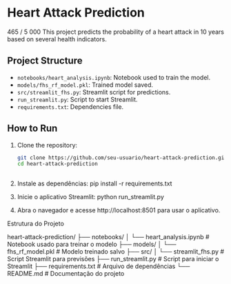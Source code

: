 # Heart Attack Prediction


465 / 5 000
This project predicts the probability of a heart attack in 10 years based on several health indicators.

## Project Structure

- `notebooks/heart_analysis.ipynb`: Notebook used to train the model.
- `models/fhs_rf_model.pkl`: Trained model saved.
- `src/streamlit_fhs.py`: Streamlit script for predictions.
- `run_streamlit.py`: Script to start Streamlit.
- `requirements.txt`: Dependencies file.

## How to Run

1. Clone the repository:
   ```bash
   git clone https://github.com/seu-usuario/heart-attack-prediction.git
   cd heart-attack-prediction
 
 2. Instale as dependências:
 pip install -r requirements.txt

 3. Inicie o aplicativo Streamlit:
 python run_streamlit.py

 4. Abra o navegador e acesse http://localhost:8501 para usar o aplicativo.

Estrutura do Projeto

heart-attack-prediction/
├── notebooks/
│   └── heart_analysis.ipynb  # Notebook usado para treinar o modelo
├── models/
│   └── fhs_rf_model.pkl      # Modelo treinado salvo
├── src/
│   └── streamlit_fhs.py      # Script Streamlit para previsões
├── run_streamlit.py          # Script para iniciar o Streamlit
├── requirements.txt          # Arquivo de dependências
└── README.md                 # Documentação do projeto

